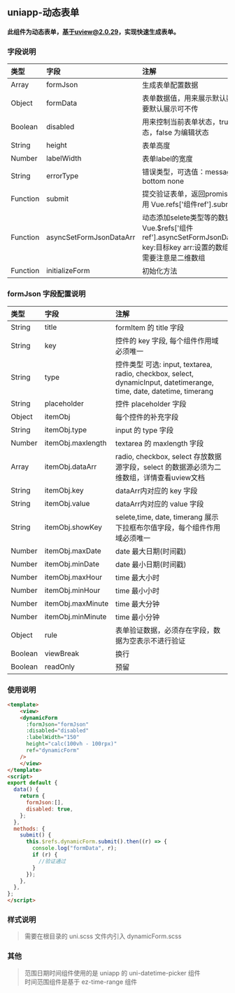 ## uniapp-动态表单
#### 此组件为动态表单，基于uview@2.0.29，实现快速生成表单。

### 字段说明

|类型|字段|注解|
|:-|:-|:-|
|Array|formJson|生成表单配置数据|
|Object|formData|表单数据值，用来展示默认数据，如果不需要默认展示可不传|
|Boolean|disabled|用来控制当前表单状态，true 为展示状态，false 为编辑状态|
|String|height|表单高度|
|Number|labelWidth|表单label的宽度|
|String|errorType|错误类型，可选值：message border-bottom none|
|Function|submit|提交验证表单，返回promise，通过refs调用 Vue.refs['组件ref'].submit()|
|Function|asyncSetFormJsonDataArr|动态添加selete类型等的数据 Vue.$refs['组件ref'].asyncSetFormJsonDataArr(key,arr) key:目标key arr:设置的数组，select类型需要注意是二维数组|
|Function|initializeForm|初始化方法|

### formJson 字段配置说明

|类型|字段|注解|
|:-|:-|:-|
|String|title|formItem 的 title 字段|
|String|key|控件的 key 字段, 每个组件作用域必须唯一||
|String|type|控件类型 可选: input, textarea, radio, checkbox, select, dynamicInput, datetimerange, time, date, datetime, timerang|
|String|placeholder|控件 placeholder 字段|
|Object|itemObj|每个控件的补充字段|
|String|itemObj.type|input 的 type 字段|
|Number|itemObj.maxlength|textarea 的 maxlength 字段|
|Array|itemObj.dataArr|radio, checkbox, select 存放数据源字段，select 的数据源必须为二维数组，详情查看uview文档|
|String|itemObj.key|dataArr内对应的 key 字段|
|String|itemObj.value|dataArr内对应的 value 字段|
|String|itemObj.showKey|selete,time, date, timerang 展示下拉框布尔值字段，每个组件作用域必须唯一|
|Number|itemObj.maxDate|date 最大日期(时间戳)|
|Number|itemObj.minDate|date 最小日期(时间戳)|
|Number|itemObj.maxHour|time 最大小时|
|Number|itemObj.minHour|time 最小小时|
|Number|itemObj.maxMinute|time 最大分钟|
|Number|itemObj.minMinute|time 最小分钟|
|Object|rule|表单验证数据，必须存在字段，数据为空表示不进行验证|
|Boolean|viewBreak|换行|
|Boolean|readOnly|预留|

### 使用说明

```html
<template>
	<view>
    <dynamicForm
      :formJson="formJson"
      :disabled="disabled"
      :labelWidth="150"
      height="calc(100vh - 100rpx)"
      ref="dynamicForm"
    />
	</view>
</template>
<script>
export default {
  data() {
    return {
      formJson:[],
      disabled: true,
    };
  },
  methods: {
    submit() {
      this.$refs.dynamicForm.submit().then((r) => {
        console.log("formData", r);
        if (r) {
          //验证通过
        }
      });
    },
  },
};
</script>
```

### 样式说明

> 需要在根目录的 uni.scss 文件内引入 dynamicForm.scss 

### 其他

> 范围日期时间组件使用的是 uniapp 的 uni-datetime-picker 组件  
> 时间范围组件是基于 ez-time-range 组件  